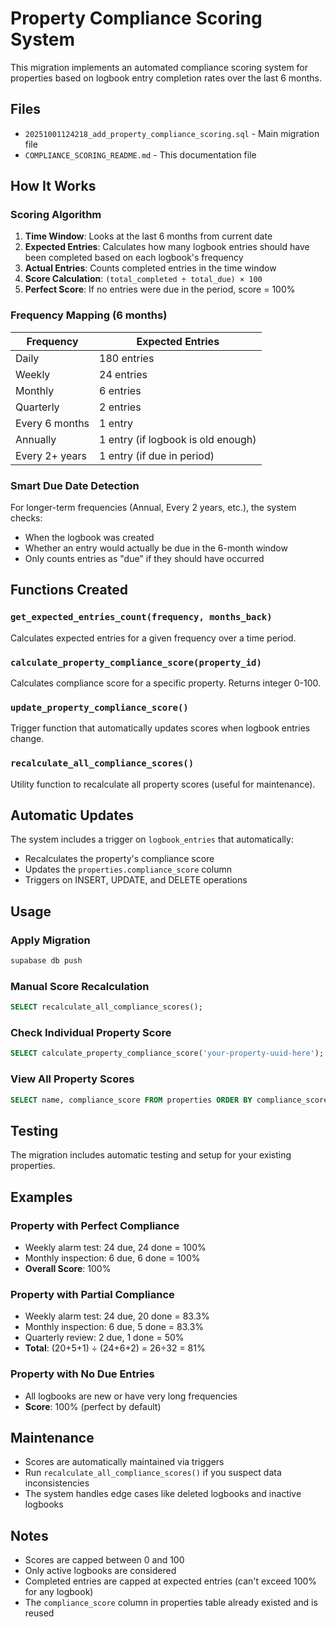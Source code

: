 # Property Compliance Scoring System

This migration implements an automated compliance scoring system for properties based on logbook entry completion rates over the last 6 months.

## Files

- `20251001124218_add_property_compliance_scoring.sql` - Main migration file
- `COMPLIANCE_SCORING_README.md` - This documentation file

## How It Works

### Scoring Algorithm

1. **Time Window**: Looks at the last 6 months from current date
2. **Expected Entries**: Calculates how many logbook entries should have been completed based on each logbook's frequency
3. **Actual Entries**: Counts completed entries in the time window
4. **Score Calculation**: `(total_completed ÷ total_due) × 100`
5. **Perfect Score**: If no entries were due in the period, score = 100%

### Frequency Mapping (6 months)

| Frequency | Expected Entries |
|-----------|------------------|
| Daily | 180 entries |
| Weekly | 24 entries |
| Monthly | 6 entries |
| Quarterly | 2 entries |
| Every 6 months | 1 entry |
| Annually | 1 entry (if logbook is old enough) |
| Every 2+ years | 1 entry (if due in period) |

### Smart Due Date Detection

For longer-term frequencies (Annual, Every 2 years, etc.), the system checks:
- When the logbook was created
- Whether an entry would actually be due in the 6-month window
- Only counts entries as "due" if they should have occurred

## Functions Created

### `get_expected_entries_count(frequency, months_back)`
Calculates expected entries for a given frequency over a time period.

### `calculate_property_compliance_score(property_id)`
Calculates compliance score for a specific property. Returns integer 0-100.

### `update_property_compliance_score()`
Trigger function that automatically updates scores when logbook entries change.

### `recalculate_all_compliance_scores()`
Utility function to recalculate all property scores (useful for maintenance).

## Automatic Updates

The system includes a trigger on `logbook_entries` that automatically:
- Recalculates the property's compliance score
- Updates the `properties.compliance_score` column
- Triggers on INSERT, UPDATE, and DELETE operations

## Usage

### Apply Migration
```bash
supabase db push
```

### Manual Score Recalculation
```sql
SELECT recalculate_all_compliance_scores();
```

### Check Individual Property Score
```sql
SELECT calculate_property_compliance_score('your-property-uuid-here');
```

### View All Property Scores
```sql
SELECT name, compliance_score FROM properties ORDER BY compliance_score DESC;
```

## Testing

The migration includes automatic testing and setup for your existing properties.

## Examples

### Property with Perfect Compliance
- Weekly alarm test: 24 due, 24 done = 100%
- Monthly inspection: 6 due, 6 done = 100%
- **Overall Score**: 100%

### Property with Partial Compliance
- Weekly alarm test: 24 due, 20 done = 83.3%
- Monthly inspection: 6 due, 5 done = 83.3%
- Quarterly review: 2 due, 1 done = 50%
- **Total**: (20+5+1) ÷ (24+6+2) = 26÷32 = 81%

### Property with No Due Entries
- All logbooks are new or have very long frequencies
- **Score**: 100% (perfect by default)

## Maintenance

- Scores are automatically maintained via triggers
- Run `recalculate_all_compliance_scores()` if you suspect data inconsistencies
- The system handles edge cases like deleted logbooks and inactive logbooks

## Notes

- Scores are capped between 0 and 100
- Only active logbooks are considered
- Completed entries are capped at expected entries (can't exceed 100% for any logbook)
- The `compliance_score` column in properties table already existed and is reused

